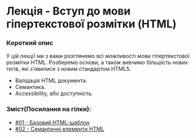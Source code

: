 # Лекція - Вступ до мови гіпертекстової ​розмітки (HTML)​
### Короткий опис
У цій лекції ми з вами розглянемо всі можливості мови гіпертекстової розмітки HTML.
Розберемо основи, а також вивчимо більшість нових тегів, які з'явилися з новим стандартом HTML5.
- Валідація HTML документа.
- Семантика.
- Accessibility, або доступність.

### Зміст(Посилання на гілки):
- [#01 - Базовий HTML-шаблон](https://github.com/bohdandeputat/MyWebSite/tree/HTML.01-Basic-HTML-Template)
- [#02 - Семантичні елементи HTML](https://github.com/bohdandeputat/MyWebSite/tree/HTML.02-Semantic-Elements)